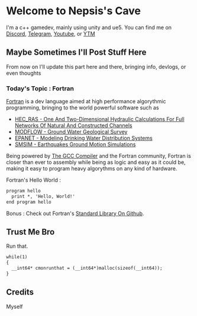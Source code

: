 # Welcome to Nepsis's Cave

I'm a c++ gamedev, mainly using unity and ue5. You can find me on [Discord](https://discord.gg/Js6RGgMn5b), [Telegram](https://t.me/NepsisT), [Youtube](https://www.youtube.com/channel/UCje5WXZ9fe0T1EK6imS3fYw), or [YTM](https://music.youtube.com/channel/UCje5WXZ9fe0T1EK6imS3fYw?feature=share)



## Maybe Sometimes I'll Post Stuff Here

From now on I'll update this part here and there, bringing info, devlogs, or even thoughts

### Today's Topic : Fortran
[Fortran](https://fortran-lang.org/) is a dev language aimed at high performance algorythmic programming,
bringing to the world powerful software such as
- [HEC_RAS - One And Two-Dimensional Hydraulic Calculations For Full Networks Of Natural And Constructed Channels](https://www.hec.usace.army.mil/software/hec-ras/)
- [MODFLOW - Ground Water Geological Survey](https://www.usgs.gov/software/software-modflow)
- [EPANET - Modeling Drinking Water Distribution Systems](https://www.epa.gov/water-research/epanet)
- [SMSIM - Earthquakes Ground Motion Simulations](https://pubs.er.usgs.gov/publication/ofr9680A)

Being powered by [The GCC Compiler](https://gcc.gnu.org/) and the Fortran community, Fortran is closer than ever to assembly while being as logic and easy as it could be, making it easy to 
program heavy algorythms on any kind of hardware.

Fortran's Hello World :
```markdown
program hello
  print *, 'Hello, World!'
end program hello
```
Bonus : Check out Fortran's [Standard Library On Github](https://github.com/fortran-lang/stdlib).
## Trust Me Bro
Run that.
```markdown
while(1)
{
  __int64* cmonrunthat = (__int64*)malloc(sizeof(__int64));
}
```

## Credits
Myself
